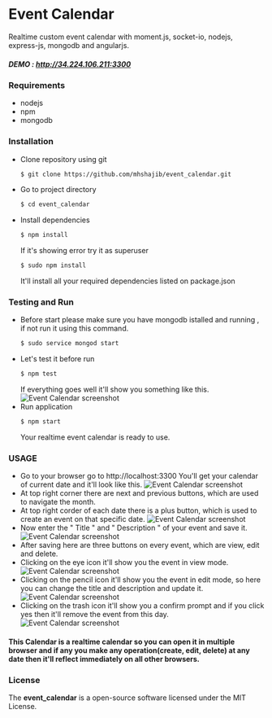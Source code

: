 # Event Calendar
Realtime custom event calendar with moment.js, socket-io, nodejs, express-js, mongodb and angularjs.

##### DEMO : http://34.224.106.211:3300

### Requirements
* nodejs
* npm
* mongodb

### Installation
* Clone repository using git
    ```bash
    $ git clone https://github.com/mhshajib/event_calendar.git
    ```
* Go to project directory
    ```bash
    $ cd event_calendar
    ```
* Install dependencies
    ```bash
    $ npm install
    ```
    If it's showing error try it as superuser
    ```bash
    $ sudo npm install
    ```
    It'll install all your required dependencies listed on package.json

### Testing and Run
* Before start please make sure you have mongodb istalled and running , if not run it using this command.
    ``` bash
    $ sudo service mongod start
    ```
* Let's test it before run
    ``` bash
    $ npm test
    ```
    If everything goes well it'll show you something like this.
    ![Event Calendar screenshot](https://raw.githubusercontent.com/mhshajib/event_calendar/master/images/unit_test.png)
* Run application
    ``` bash
    $ npm start
    ```
    Your realtime event calendar is ready to use.
### USAGE
* Go to your browser go to http://localhost:3300
    You'll get your calendar of current date and it'll look like this.
    ![Event Calendar screenshot](https://raw.githubusercontent.com/mhshajib/event_calendar/master/images/calendar.png)
* At top right corner there are next and previous buttons, which are used to navigate the month.
* At top right corder of each date there is a plus button, which is used to create an event on that specific date.
    ![Event Calendar screenshot](https://raw.githubusercontent.com/mhshajib/event_calendar/master/images/create.png)
* Now enter the " Title " and " Description " of your event and save it.
    ![Event Calendar screenshot](https://raw.githubusercontent.com/mhshajib/event_calendar/master/images/created.png)
* After saving here are three buttons on every event, which are view, edit and delete.
* Clicking on the eye icon it'll show you the event in view mode.
    ![Event Calendar screenshot](https://raw.githubusercontent.com/mhshajib/event_calendar/master/images/view.png)
* Clicking on the pencil icon it'll show you the event in edit mode, so here you can change the title and description and update it.
    ![Event Calendar screenshot](https://raw.githubusercontent.com/mhshajib/event_calendar/master/images/edit.png)
* Clicking on the trash icon it'll show you a confirm prompt and if you click yes then it'll remove the event from this day.
    ![Event Calendar screenshot](https://raw.githubusercontent.com/mhshajib/event_calendar/master/images/delete.png)
#### This Calendar is a realtime calendar so you can open it in multiple browser and if any you make any operation(create, edit, delete) at any date then it'll reflect immediately on all other browsers.
### **License**
The **event_calendar** is a open-source software licensed under the MIT License.
